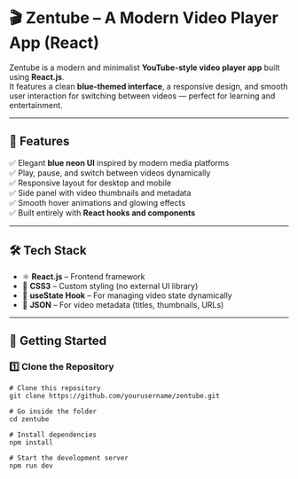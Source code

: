 # 🎬 Zentube – A Modern Video Player App (React)

Zentube is a modern and minimalist **YouTube-style video player app** built using **React.js**.  
It features a clean **blue-themed interface**, a responsive design, and smooth user interaction for switching between videos — perfect for learning and entertainment.

---

## 🌟 Features

✅ Elegant **blue neon UI** inspired by modern media platforms  
✅ Play, pause, and switch between videos dynamically  
✅ Responsive layout for desktop and mobile  
✅ Side panel with video thumbnails and metadata  
✅ Smooth hover animations and glowing effects  
✅ Built entirely with **React hooks and components**

---

## 🛠️ Tech Stack

- ⚛️ **React.js** – Frontend framework  
- 🎨 **CSS3** – Custom styling (no external UI library)  
- 🧠 **useState Hook** – For managing video state dynamically  
- 📁 **JSON** – For video metadata (titles, thumbnails, URLs)

---

## 🚀 Getting Started

### 1️⃣ Clone the Repository
```
# Clone this repository
git clone https://github.com/yourusername/zentube.git

# Go inside the folder
cd zentube

# Install dependencies
npm install

# Start the development server
npm run dev


